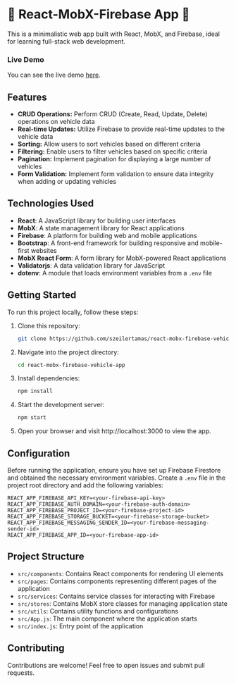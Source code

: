 # 🚗 React-MobX-Firebase App 🚀

This is a minimalistic web app built with React, MobX, and Firebase, ideal for learning full-stack web development.

### Live Demo

You can see the live demo [here](https://react-mobx-firebase-app-c6627.web.app/).

## Features

- **CRUD Operations:** Perform CRUD (Create, Read, Update, Delete) operations on vehicle data
- **Real-time Updates:** Utilize Firebase to provide real-time updates to the vehicle data
- **Sorting:** Allow users to sort vehicles based on different criteria
- **Filtering:** Enable users to filter vehicles based on specific criteria
- **Pagination:** Implement pagination for displaying a large number of vehicles
- **Form Validation:** Implement form validation to ensure data integrity when adding or updating vehicles

## Technologies Used

- **React**: A JavaScript library for building user interfaces
- **MobX**: A state management library for React applications
- **Firebase**: A platform for building web and mobile applications
- **Bootstrap**: A front-end framework for building responsive and mobile-first websites
- **MobX React Form**: A form library for MobX-powered React applications
- **Validatorjs**: A data validation library for JavaScript
- **dotenv**: A module that loads environment variables from a `.env` file

## Getting Started

To run this project locally, follow these steps:

1. Clone this repository:
   ```sh
   git clone https://github.com/szeilertamas/react-mobx-firebase-vehicle-app.git
   ```
2. Navigate into the project directory:
   ```sh
   cd react-mobx-firebase-vehicle-app
   ```
3. Install dependencies:
   ```sh
   npm install
   ```
4. Start the development server:
   ```sh
   npm start
   ```
5. Open your browser and visit http://localhost:3000 to view the app.

## Configuration

Before running the application, ensure you have set up Firebase Firestore and obtained the necessary environment variables. Create a `.env` file in the project root directory and add the following variables:

``````
REACT_APP_FIREBASE_API_KEY=<your-firebase-api-key>
REACT_APP_FIREBASE_AUTH_DOMAIN=<your-firebase-auth-domain>
REACT_APP_FIREBASE_PROJECT_ID=<your-firebase-project-id>
REACT_APP_FIREBASE_STORAGE_BUCKET=<your-firebase-storage-bucket>
REACT_APP_FIREBASE_MESSAGING_SENDER_ID=<your-firebase-messaging-sender-id>
REACT_APP_FIREBASE_APP_ID=<your-firebase-app-id>
``````

## Project Structure

- `src/components`: Contains React components for rendering UI elements
- `src/pages`: Contains components representing different pages of the application
- `src/services`: Contains service classes for interacting with Firebase
- `src/stores`: Contains MobX store classes for managing application state
- `src/utils`: Contains utility functions and configurations
- `src/App.js`: The main component where the application starts
- `src/index.js`: Entry point of the application


## Contributing

Contributions are welcome! Feel free to open issues and submit pull requests.
